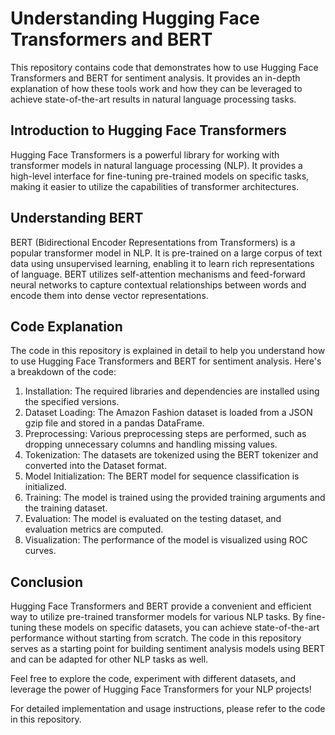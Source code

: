 # Understanding Hugging Face Transformers and BERT

This repository contains code that demonstrates how to use Hugging Face Transformers and BERT for sentiment analysis. It provides an in-depth explanation of how these tools work and how they can be leveraged to achieve state-of-the-art results in natural language processing tasks.

## Introduction to Hugging Face Transformers

Hugging Face Transformers is a powerful library for working with transformer models in natural language processing (NLP). It provides a high-level interface for fine-tuning pre-trained models on specific tasks, making it easier to utilize the capabilities of transformer architectures.

## Understanding BERT

BERT (Bidirectional Encoder Representations from Transformers) is a popular transformer model in NLP. It is pre-trained on a large corpus of text data using unsupervised learning, enabling it to learn rich representations of language. BERT utilizes self-attention mechanisms and feed-forward neural networks to capture contextual relationships between words and encode them into dense vector representations.

## Code Explanation

The code in this repository is explained in detail to help you understand how to use Hugging Face Transformers and BERT for sentiment analysis. Here's a breakdown of the code:

1. Installation: The required libraries and dependencies are installed using the specified versions.
2. Dataset Loading: The Amazon Fashion dataset is loaded from a JSON gzip file and stored in a pandas DataFrame.
3. Preprocessing: Various preprocessing steps are performed, such as dropping unnecessary columns and handling missing values.
4. Tokenization: The datasets are tokenized using the BERT tokenizer and converted into the Dataset format.
5. Model Initialization: The BERT model for sequence classification is initialized.
6. Training: The model is trained using the provided training arguments and the training dataset.
7. Evaluation: The model is evaluated on the testing dataset, and evaluation metrics are computed.
8. Visualization: The performance of the model is visualized using ROC curves.

## Conclusion

Hugging Face Transformers and BERT provide a convenient and efficient way to utilize pre-trained transformer models for various NLP tasks. By fine-tuning these models on specific datasets, you can achieve state-of-the-art performance without starting from scratch. The code in this repository serves as a starting point for building sentiment analysis models using BERT and can be adapted for other NLP tasks as well.

Feel free to explore the code, experiment with different datasets, and leverage the power of Hugging Face Transformers for your NLP projects!

For detailed implementation and usage instructions, please refer to the code in this repository.

